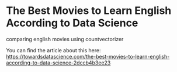 # The Best Movies to Learn English According to Data Science
comparing english movies using countvectorizer

You can find the article about this here:
https://towardsdatascience.com/the-best-movies-to-learn-english-according-to-data-science-2dccb4b3ee23
